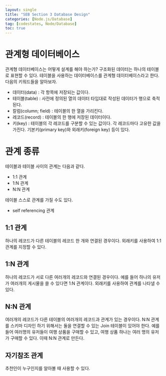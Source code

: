 ```yaml
---
layout: single
title: "SEB Section 3 Database Design"
categories: [Node.js/Database]
tag: [codestates, Node/Database]
toc: true
---
```


# 관계형 데이터베이스

관계형 데이터베이스는 어떻게 설계를 해야 하는가?
구조화된 데이터는 하나의 테이블로 표현할 수 있다. 테이블을 사용하는 데이터베이스를 관계형 데이터베이스라고 한다. 다음의 키워드들을 알아보자.

- 데이터(data) : 각 항목에 저장되는 값이다.
- 테이블(table) : 사전에 정의된 열의 데이터 타입대로 작성된 데이터가 행으로 축적된다.
- 칼럼(column; field) : 테이블의 한 열을 가리킨다.
- 레코드(record) : 테이블의 한 행에 저장된 데이터이다.
- 키(key) : 테이블의 각 레코드를 구분할 수 있는 값이다. 각 레코드마다 고유한 값을 가진다. 기본키(primary key)와 외래키(foreign key) 등이 있다.

# 관계 종류

테이블과 테이블 사이의 관계는 다음과 같다.

- 1:1 관계
- 1:N 관계
- N:N 관계

테이블 스스로 관계를 가질 수도 있다.

- self referencing 관계

## 1:1 관계

하나의 레코드가 다른 테이블의 레코드 한 개와 연결된 경우이다.
외래키를 사용하여 1:1관계를 지정할 수 있다.

## 1:N 관계

하나의 레코드가 서로 다른 여러개의 레코드와 연결된 경우이다.
예를 들어 하나의 유저가 여러개의 게시물을 쓸 수 있다면 1:N 관계이다.
외래키를 사용하여 관계를 나타낼 수 있다.

## N:N 관계

여러개의 레코드가 다른 테이블의 여러개의 레코드과 관계가 있는 경우이다.
N:N 관계를 스키마 디자인 하기 위해서는 둘을 연결할 수 있는 Join 테이블이 있어야 한다.
예를 들어 여러명의 유저들이 여행 상품을 구매할 수 있고, 여행 상품 하나는 여러 명의 유저가 구매할 수 있다. 이때 N:N 관계로 만든다.

## 자기참조 관계

추천인이 누구인지를 알아볼 때 사용할 수 있다.
